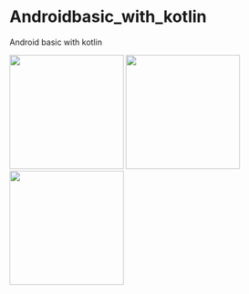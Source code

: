 # Androidbasic_with_kotlin
Android basic with kotlin

<img src="https://user-images.githubusercontent.com/30453784/55268268-0862f180-52ae-11e9-910d-d52e248f2fd0.jpg" width = 200> <img src="https://user-images.githubusercontent.com/30453784/55268272-0e58d280-52ae-11e9-93eb-9c908499b5b7.jpg" width = 200> <img src="https://user-images.githubusercontent.com/30453784/55268274-1153c300-52ae-11e9-82f8-794d2aab48d9.jpg" width = 200>
